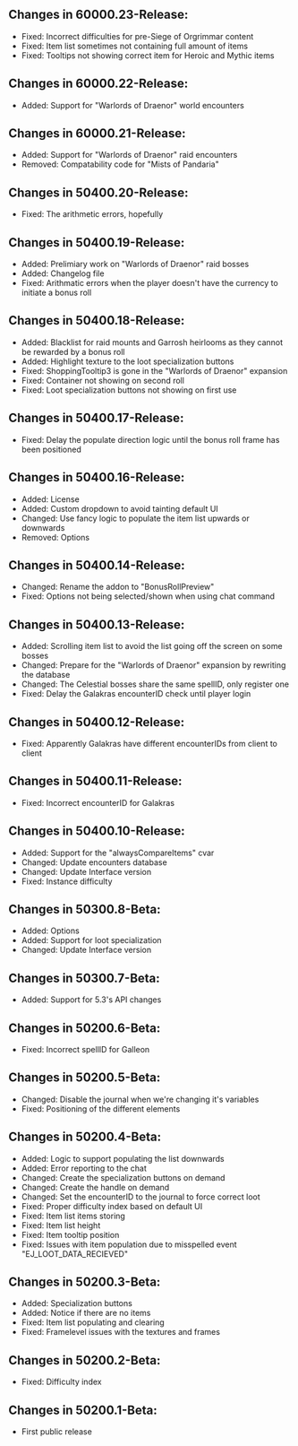 ## Changes in 60000.23-Release:

- Fixed: Incorrect difficulties for pre-Siege of Orgrimmar content
- Fixed: Item list sometimes not containing full amount of items
- Fixed: Tooltips not showing correct item for Heroic and Mythic items

## Changes in 60000.22-Release:

- Added: Support for "Warlords of Draenor" world encounters

## Changes in 60000.21-Release:

- Added: Support for "Warlords of Draenor" raid encounters
- Removed: Compatability code for "Mists of Pandaria"

## Changes in 50400.20-Release:

- Fixed: The arithmetic errors, hopefully

## Changes in 50400.19-Release:

- Added: Prelimiary work on "Warlords of Draenor" raid bosses
- Added: Changelog file
- Fixed: Arithmatic errors when the player doesn't have the currency to initiate a bonus roll

## Changes in 50400.18-Release:

- Added: Blacklist for raid mounts and Garrosh heirlooms as they cannot be rewarded by a bonus roll
- Added: Highlight texture to the loot specialization buttons
- Fixed: ShoppingTooltip3 is gone in the "Warlords of Draenor" expansion
- Fixed: Container not showing on second roll
- Fixed: Loot specialization buttons not showing on first use

## Changes in 50400.17-Release:

- Fixed: Delay the populate direction logic until the bonus roll frame has been positioned

## Changes in 50400.16-Release:

- Added: License
- Added: Custom dropdown to avoid tainting default UI
- Changed: Use fancy logic to populate the item list upwards or downwards
- Removed: Options

## Changes in 50400.14-Release:

- Changed: Rename the addon to "BonusRollPreview"
- Fixed: Options not being selected/shown when using chat command

## Changes in 50400.13-Release:

- Added: Scrolling item list to avoid the list going off the screen on some bosses
- Changed: Prepare for the "Warlords of Draenor" expansion by rewriting the database
- Changed: The Celestial bosses share the same spellID, only register one
- Fixed: Delay the Galakras encounterID check until player login

## Changes in 50400.12-Release:

- Fixed: Apparently Galakras have different encounterIDs from client to client

## Changes in 50400.11-Release:

- Fixed: Incorrect encounterID for Galakras

## Changes in 50400.10-Release:

- Added: Support for the "alwaysCompareItems" cvar
- Changed: Update encounters database
- Changed: Update Interface version
- Fixed: Instance difficulty

## Changes in 50300.8-Beta:

- Added: Options
- Added: Support for loot specialization
- Changed: Update Interface version

## Changes in 50300.7-Beta:

- Added: Support for 5.3's API changes

## Changes in 50200.6-Beta:

- Fixed: Incorrect spellID for Galleon

## Changes in 50200.5-Beta:

- Changed: Disable the journal when we're changing it's variables
- Fixed: Positioning of the different elements

## Changes in 50200.4-Beta:

- Added: Logic to support populating the list downwards
- Added: Error reporting to the chat
- Changed: Create the specialization buttons on demand
- Changed: Create the handle on demand
- Changed: Set the encounterID to the journal to force correct loot
- Fixed: Proper difficulty index based on default UI
- Fixed: Item list items storing
- Fixed: Item list height
- Fixed: Item tooltip position
- Fixed: Issues with item population due to misspelled event "EJ_LOOT_DATA_RECIEVED"

## Changes in 50200.3-Beta:

- Added: Specialization buttons
- Added: Notice if there are no items
- Fixed: Item list populating and clearing
- Fixed: Framelevel issues with the textures and frames

## Changes in 50200.2-Beta:

- Fixed: Difficulty index

## Changes in 50200.1-Beta:

- First public release
